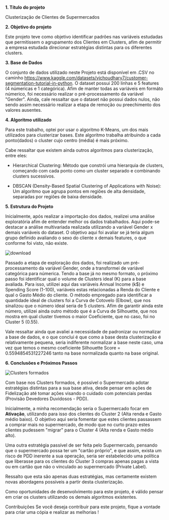 **1. Título do projeto**

Clusterização de Clientes de Supermercados

**2. Objetivo do projeto**

Este projeto teve como objetivo identificar padrões nas variáveis estudadas que permitissem o agrupamento dos Clientes em Clusters, afim de permitir a empresa estudada direcionar estratégias distintas para os diferentes clusters.

**3. Base de Dados**

O conjunto de dados utilizado neste Projeto está disponível em .CSV no caminho https://www.kaggle.com/datasets/vjchoudhary7/customer-segmentation-tutorial-in-python.
O dataset possui 200 linhas e 5 features (4 númericas e 1 categórica). Afim de manter todas as variáveis em formáto númerico, foi necessário realizar o pré-processamento da variável "Gender".
Ainda, cale ressaltar que o dataset não possui dados nulos, não sendo assim necessário realizar a etapa de remoção ou preechimento dos valores ausentes.
 
**4. Algoritmo utilizado**

Para este trabalho, optei por usar o algoritmo K-Means, um dos mais utilizados para clusterizar bases. Este algoritmo trabalha atribuindo a cada ponto(dados) o cluster cujo centro (média) é mais próximo.

Cabe ressaltar que existem ainda outros algoritmos para clusterização, entre eles:

- Hierarchical Clustering: Método que constrói uma hierarquia de clusters, começando com cada ponto como um cluster separado e combinando clusters sucessivos.
* DBSCAN (Density-Based Spatial Clustering of Applications with Noise): Um algoritmo que agrupa pontos em regiões de alta densidade, separadas por regiões de baixa densidade.

**5. Estrutura do Projeto**

Inicialmente, após realizar a importação dos dados, realizei uma análise exploratória afim de entender melhor os dados trabalhados. Aqui pode-se destacar a análise multivariada realizada utilizando a variável Gender x demais variáveis do dataset. O objetivo aqui foi avaliar se já teria algum grupo definido avaliando o sexo do cliente x demais features, o que conforme foi visto, não existe.

![download](https://github.com/alissonotavioudi/Aprendizagem_nao_supervisionada-Clusterizacao_de_Clientes-/assets/153277228/612d3a8c-b763-4414-943b-b48d4fed77ad)

Passado a etapa de exploração dos dados, foi realizado um pré-processamento da variável Gender, onde a transformei de variável categórica para númerica.
Tendo a base já no mesmo formato, o próximo passo foi identificar qual o volume de Clusters ideal (K) para a base avaliada. Para isso, utilizei aqui das variáveis Annual Income (k$) e Spending Score (1-100), variáveis estas relacionadas a Renda do Cliente e qual o Gasto Médio do cliente.
O método empregado para identificar a quantidade ideal de clusters foi a Curva de Cotovelo (Elbow), que nos sinalizou que o número ideal seria de 5 clusters. Afim de garantir ainda este número, utilizei ainda outro método que é a Curva de Silhouette, que nos mostra em qual cluster tivemos o maior Coeficiente, que no caso, foi no Cluster 5 (0.55).

Vale ressaltar ainda que avaliei a necessidade de padronizar ou normalizar a base de dados, e o que conclui é que como a base desta clusterização é relativamente pequena, seria indiferente normalizar a base neste caso, uma vez que temos o mesmo coeficiente Silhouette Score = 0.5594854531227246 tanto na base normalizada quanto na base original.

**6. Conclusões e Próximos Passos**

![Clusters formados](https://github.com/alissonotavioudi/Aprendizagem_nao_supervisionada-Clusterizacao_de_Clientes-/assets/153277228/41cb9d34-2220-467a-ba26-0ac625b37675)

Com base nos Clusters formados, é possível o Supermercado adotar estratégias distintas para a sua base ativa, desde pensar em ações de Fidelização até tomar ações visando o cuidado com potenciais perdas (Provisão Devedores Duvidosos - PDD).

Inicialmente, a minha recomendação seria o Supermercado focar em **Ativação**, utilizando para isso dos clientes do Cluster 2 (Alta renda e Gasto médio baixo). O objetivo aqui seria fomentar que estes clientes passassem a comprar mais no supermercado, de modo que no curto prazo estes clientes pudessem "migrar" para o Cluster 4 (Alta renda e Gasto médio alto). 

Uma outra estratégia passível de ser feita pelo Supermercado, pensando que o supermercado possa ter um "cartão próprio", e que assim, exista um risco de PDD inerente a sua operação, seria ser estabelecido uma política que liberasse para os clientes do Cluster 3 compras apenas pagas a vista ou em cartão que não o vinculado ao supermercado (Private Label). 

Ressalto que esta são apenas duas estratégias, mas certamente existem novas abordagens possíveis a partir desta clusterização.

Como oportunidades de desenvolvimento para este projeto, é válido pensar em criar os clusters utilizando os demais algoritmos existentes.



Contribuições
Se você deseja contribuir para este projeto, fique a vontade para criar uma cópia e realizar as melhorias !



